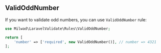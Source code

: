 ## ValidOddNumber

If you want to validate odd numbers, you can use `ValidOddNumber` rule:

```php
use Milwad\LaravelValidate\Rules\ValidOddNumber;

return [
    'number' => ['required', new ValidOddNumber()], // number => 4321
];
```
